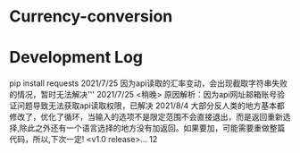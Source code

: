 # Currency-conversion
# Development Log
pip install requests
2021/7/25 因为api读取的汇率变动，会出现截取字符串失败的情况，暂时无法解决'''
2021/7/25 <稍晚> 原因解析：因为api网址邮箱账号验证问题导致无法获取api读取权限，已解决
2021/8/4  大部分反人类的地方基本都修改了，优化了循环，当输入的选项不是限定范围不会直接退出，而是返回重新选择,除此之外还有一个语言选择的地方没有加返回。如果要加，可能需要重做整篇代码，所以,下次一定!
<v1.0 release>...
12
